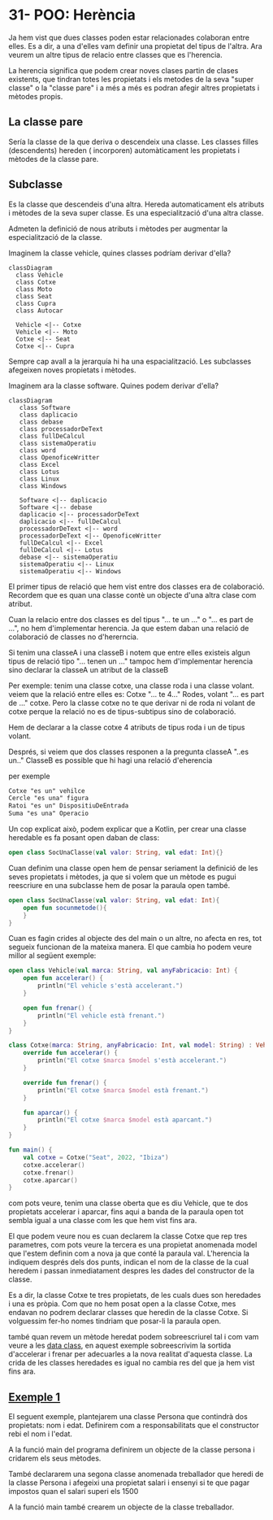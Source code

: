 # 31-  POO: Herència

Ja hem vist que dues classes poden estar relacionades colaboran entre elles. Es a dir, a una d'elles vam definir una propietat del tipus de l'altra. Ara veurem un altre tipus de relacio entre classes que es l'herencia.

La herencia significa que podem crear noves clases partin de clases existents, que tindran totes les propietats i els metodes de la seva "super classe" o la "classe pare" i a més a més es podran afegir altres propietats i mètodes propis.


## La classe pare

Sería la classe de la que deriva o descendeix una classe. Les classes filles (descendents) hereden ( incorporen) automàticament les propietats i mètodes de la classe pare.

## Subclasse

Es la classe que descendeis d'una altra. Hereda automaticament els atributs i mètodes de la seva super classe. Es una especialització d'una altra classe.

Admeten la definició de nous atributs i mètodes per augmentar la especialització de la classe.

Imaginem la classe vehicle, quines classes podríam derivar d'ella?

```mermaid
classDiagram
  class Vehicle
  class Cotxe
  class Moto
  class Seat
  class Cupra
  class Autocar

  Vehicle <|-- Cotxe
  Vehicle <|-- Moto
  Cotxe <|-- Seat
  Cotxe <|-- Cupra
```

Sempre cap avall a la jerarquía hi ha una espacialització. Les subclasses afegeixen noves propietats i mètodes.

Imaginem ara la classe software. Quines podem derivar d'ella?

```mermaid
classDiagram
   class Software
   class daplicacio
   class debase
   class processadorDeText
   class fullDeCalcul
   class sistemaOperatiu
   class word
   class OpenoficeWritter
   class Excel
   class Lotus
   class Linux
   class Windows

   Software <|-- daplicacio
   Software <|-- debase
   daplicacio <|-- processadorDeText
   daplicacio <|-- fullDeCalcul
   processadorDeText <|-- word
   processadorDeText <|-- OpenoficeWritter
   fullDeCalcul <|-- Excel
   fullDeCalcul <|-- Lotus
   debase <|-- sistemaOperatiu
   sistemaOperatiu <|-- Linux
   sistemaOperatiu <|-- Windows
```
El primer tipus de relació que hem vist entre dos classes era de colaboració. Recordem que es quan una classe contè un objecte d'una altra clase com atribut.

Cuan la relacio entre dos classes es del tipus "... te un ..." o "... es part de ...", no hem d'implementar herencia. Ja que estem daban una relació de colaboració de classes no d'hererncia.

Si tenim una classeA i una classeB i notem que entre elles existeis algun tipus de relació tipo "... tenen un ..." tampoc hem d'implementar herencia sino declarar la classeA un atribut de la classeB

Per exemple: tenim una classe cotxe, una classe roda i una classe volant. veiem que la relació entre elles es: Cotxe "... te 4..." Rodes, volant "... es part de ..." cotxe. Pero la classe cotxe no te que derivar ni de roda ni volant de cotxe perque la relació no es de tipus-subtipus sino de colaboració.

Hem de declarar a la classe cotxe 4 atributs de tipus roda i un de tipus volant.

Després, si veiem que dos classes responen a la pregunta classeA "..es un.." ClasseB es possible que hi hagi una relació d'eherencia

per exemple

```txt
Cotxe "es un" vehilce
Cercle "es una" figura
Ratoi "es un" DispositiuDeEntrada 
Suma "es una" Operacio
```

Un cop explicat això, podem explicar que a Kotlin, per crear una classe heredable es fa posant open daban de class:

```kotlin
open class SocUnaClasse(val valor: String, val edat: Int){}
```

Cuan definim una classe open hem de pensar seriament la definició de les seves propietats i mètodes, ja que si volem que un mètode es pugui reescriure en una subclasse hem de posar la paraula open també.

```kotlin
open class SocUnaClasse(val valor: String, val edat: Int){
	open fun socunmetode(){
	}
}
```

Cuan es fagin crides al objecte des del main o un altre, no afecta en res, tot segueix funcionan de la mateixa manera. El que cambia ho podem veure millor al següent exemple:

```kotlin
open class Vehicle(val marca: String, val anyFabricacio: Int) {
    open fun accelerar() {
        println("El vehicle s'està accelerant.")
    }

    open fun frenar() {
        println("El vehicle està frenant.")
    }
}

class Cotxe(marca: String, anyFabricacio: Int, val model: String) : Vehicle(marca, anyFabricacio) {
    override fun accelerar() {
        println("El cotxe $marca $model s'està accelerant.")
    }

    override fun frenar() {
        println("El cotxe $marca $model està frenant.")
    }

    fun aparcar() {
        println("El cotxe $marca $model està aparcant.")
    }
}

fun main() {
    val cotxe = Cotxe("Seat", 2022, "Ibiza")
    cotxe.accelerar()
    cotxe.frenar()
    cotxe.aparcar()
}
```
com pots veure, tenim una classe oberta que es diu Vehicle, que te dos propietats accelerar i aparcar, fins aqui a banda de la paraula open tot sembla igual a una classe com les que hem vist fins ara.

El que podem veure nou es cuan declarem la classe Cotxe que rep tres parametres, com pots veure la tercera es una propietat anomenada model que l'estem definin com a nova ja que conté la paraula val. L'herencia la indiquem després dels dos punts, indican el nom de la classe  de la cual heredem i passan inmediatament despres les dades del constructor de la classe.

Es a dir, la classe Cotxe te tres propietats, de les cuals dues son heredades i una es pròpia. Com que no hem posat open a la classe Cotxe, mes endavan no podrem declarar classes que heredin de la classe Cotxe. Si volguessim fer-ho nomes tindriam que posar-li la paraula open.

també quan revem un mètode heredat podem sobreescriurel tal i com vam veure a les [data class](https://github.com/marcmoiagese/curskotlin/tree/master/28-POO-data_class), en aquest exemple sobreescrivim la sortida d'accelerar i frenar per adecuarles a la nova realitat d'aquesta classe. La crida de les classes heredades es igual no cambia res del que ja hem vist fins ara.


## [Exemple 1](https://github.com/marcmoiagese/curskotlin/blob/master/31-POO-Herencia/Exemple1/src/main/kotlin/Main.kt)

El seguent exemple, plantejarem una classe Persona que contindrà dos propietats: nom i edat. Definirem com a responsabilitats que el constructor rebi el nom i l'edat.

A la funció main del programa definirem un objecte de la classe persona i cridarem els seus mètodes.

També declararem una segona classe anomenada treballador que heredi de la classe Persona i afegeixi una propietat salari i ensenyi si te que pagar impostos quan el salari superi els 1500

A la funció main també crearem un objecte de la classe treballador.
